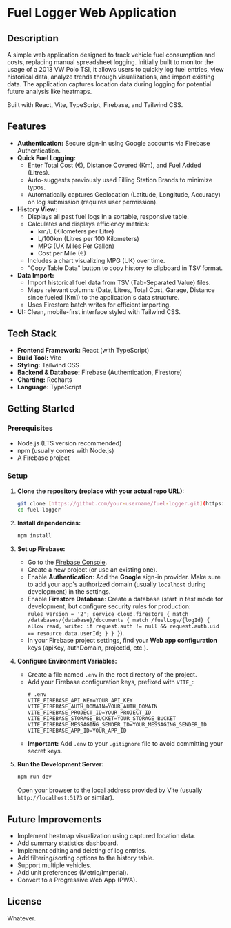 # Fuel Logger Web Application

## Description

A simple web application designed to track vehicle fuel consumption and costs, replacing manual spreadsheet logging. Initially built to monitor the usage of a 2013 VW Polo TSI, it allows users to quickly log fuel entries, view historical data, analyze trends through visualizations, and import existing data. The application captures location data during logging for potential future analysis like heatmaps.

Built with React, Vite, TypeScript, Firebase, and Tailwind CSS.

## Features

* **Authentication:** Secure sign-in using Google accounts via Firebase Authentication.
* **Quick Fuel Logging:**
    * Enter Total Cost (€), Distance Covered (Km), and Fuel Added (Litres).
    * Auto-suggests previously used Filling Station Brands to minimize typos.
    * Automatically captures Geolocation (Latitude, Longitude, Accuracy) on log submission (requires user permission).
* **History View:**
    * Displays all past fuel logs in a sortable, responsive table.
    * Calculates and displays efficiency metrics:
        * km/L (Kilometers per Litre)
        * L/100km (Litres per 100 Kilometers)
        * MPG (UK Miles Per Gallon)
        * Cost per Mile (€)
    * Includes a chart visualizing MPG (UK) over time.
    * "Copy Table Data" button to copy history to clipboard in TSV format.
* **Data Import:**
    * Import historical fuel data from TSV (Tab-Separated Value) files.
    * Maps relevant columns (Date, Litres, Total Cost, Garage, Distance since fueled [Km]) to the application's data structure.
    * Uses Firestore batch writes for efficient importing.
* **UI:** Clean, mobile-first interface styled with Tailwind CSS.

## Tech Stack

* **Frontend Framework:** React (with TypeScript)
* **Build Tool:** Vite
* **Styling:** Tailwind CSS
* **Backend & Database:** Firebase (Authentication, Firestore)
* **Charting:** Recharts
* **Language:** TypeScript

## Getting Started

### Prerequisites

* Node.js (LTS version recommended)
* npm (usually comes with Node.js)
* A Firebase project

### Setup

1.  **Clone the repository (replace with your actual repo URL):**
    ```bash
    git clone [https://github.com/your-username/fuel-logger.git](https://github.com/your-username/fuel-logger.git)
    cd fuel-logger
    ```

2.  **Install dependencies:**
    ```bash
    npm install
    ```

3.  **Set up Firebase:**
    * Go to the [Firebase Console](https://console.firebase.google.com/).
    * Create a new project (or use an existing one).
    * Enable **Authentication**: Add the **Google** sign-in provider. Make sure to add your app's authorized domain (usually `localhost` during development) in the settings.
    * Enable **Firestore Database**: Create a database (start in test mode for development, but configure security rules for production: `rules_version = '2'; service cloud.firestore { match /databases/{database}/documents { match /fuelLogs/{logId} { allow read, write: if request.auth != null && request.auth.uid == resource.data.userId; } } }`).
    * In your Firebase project settings, find your **Web app configuration** keys (apiKey, authDomain, projectId, etc.).

4.  **Configure Environment Variables:**
    * Create a file named `.env` in the root directory of the project.
    * Add your Firebase configuration keys, prefixed with `VITE_`:
        ```env
        # .env
        VITE_FIREBASE_API_KEY=YOUR_API_KEY
        VITE_FIREBASE_AUTH_DOMAIN=YOUR_AUTH_DOMAIN
        VITE_FIREBASE_PROJECT_ID=YOUR_PROJECT_ID
        VITE_FIREBASE_STORAGE_BUCKET=YOUR_STORAGE_BUCKET
        VITE_FIREBASE_MESSAGING_SENDER_ID=YOUR_MESSAGING_SENDER_ID
        VITE_FIREBASE_APP_ID=YOUR_APP_ID
        ```
    * **Important:** Add `.env` to your `.gitignore` file to avoid committing your secret keys.

5.  **Run the Development Server:**
    ```bash
    npm run dev
    ```
    Open your browser to the local address provided by Vite (usually `http://localhost:5173` or similar).

## Future Improvements

* Implement heatmap visualization using captured location data.
* Add summary statistics dashboard.
* Implement editing and deleting of log entries.
* Add filtering/sorting options to the history table.
* Support multiple vehicles.
* Add unit preferences (Metric/Imperial).
* Convert to a Progressive Web App (PWA).

## License

Whatever.
